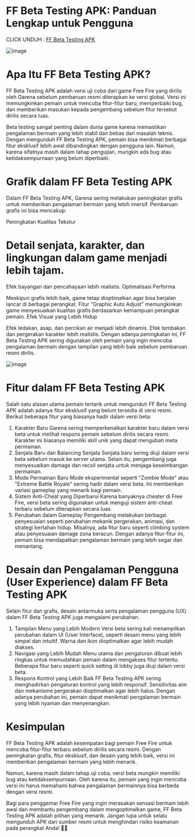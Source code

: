 # FF Beta Testing APK: Panduan Lengkap untuk Pengguna

CLICK UNDUH : [FF Beta Testing APK](https://bom.so/fQ0ljw)

![image](https://github.com/user-attachments/assets/d94ab128-3622-4819-95eb-0fe54fe2b115)


# Apa Itu FF Beta Testing APK?
FF Beta Testing APK adalah versi uji coba dari game Free Fire yang dirilis oleh Garena sebelum pembaruan resmi diterapkan ke versi global. Versi ini memungkinkan pemain untuk mencoba fitur-fitur baru, memperbaiki bug, dan memberikan masukan kepada pengembang sebelum fitur tersebut dirilis secara luas.

Beta testing sangat penting dalam dunia game karena memastikan pengalaman bermain yang lebih stabil dan bebas dari masalah teknis. Dengan mengunduh FF Beta Testing APK, pemain bisa menikmati berbagai fitur eksklusif lebih awal dibandingkan dengan pengguna lain. Namun, karena sifatnya masih dalam tahap pengujian, mungkin ada bug atau ketidaksempurnaan yang belum diperbaiki.

# Grafik dalam FF Beta Testing APK
Dalam FF Beta Testing APK, Garena sering melakukan peningkatan grafis untuk memberikan pengalaman bermain yang lebih imersif. Pembaruan grafis ini bisa mencakup:

Peningkatan Kualitas Tekstur

# Detail senjata, karakter, dan lingkungan dalam game menjadi lebih tajam.
Efek bayangan dan pencahayaan lebih realistis.
Optimalisasi Performa

Meskipun grafis lebih baik, game tetap dioptimalkan agar bisa berjalan lancar di berbagai perangkat.
Fitur "Graphic Auto Adjust" memungkinkan game menyesuaikan kualitas grafis berdasarkan kemampuan perangkat pemain.
Efek Visual yang Lebih Hidup

Efek ledakan, asap, dan percikan air menjadi lebih dinamis.
Efek tembakan dan pergerakan karakter lebih realistis.
Dengan adanya peningkatan ini, FF Beta Testing APK sering digunakan oleh pemain yang ingin mencoba pengalaman bermain dengan tampilan yang lebih baik sebelum pembaruan resmi dirilis.


![image](https://github.com/user-attachments/assets/6c5eb3d9-92c0-4ab6-8a69-94dde3c1cbc0)


# Fitur dalam FF Beta Testing APK
Salah satu alasan utama pemain tertarik untuk mengunduh FF Beta Testing APK adalah adanya fitur eksklusif yang belum tersedia di versi resmi. Berikut beberapa fitur yang biasanya hadir dalam versi beta:

1. Karakter Baru
Garena sering memperkenalkan karakter baru dalam versi beta untuk melihat respons pemain sebelum dirilis secara resmi.
Karakter ini biasanya memiliki skill unik yang dapat mengubah meta permainan.
2. Senjata Baru dan Balancing Senjata
Senjata baru sering diuji dalam versi beta sebelum masuk ke server utama.
Selain itu, pengembang juga menyesuaikan damage dan recoil senjata untuk menjaga keseimbangan permainan.
3. Mode Permainan Baru
Mode eksperimental seperti "Zombie Mode" atau "Extreme Battle Royale" sering hadir dalam versi beta.
Ini memberikan variasi gameplay yang menarik bagi pemain.
4. Sistem Anti-Cheat yang Diperbarui
Karena banyaknya cheater di Free Fire, versi beta sering digunakan untuk menguji sistem anti-cheat terbaru sebelum diterapkan secara luas.
5. Perubahan dalam Gameplay
Pengembang melakukan berbagai penyesuaian seperti perubahan mekanik pergerakan, animasi, dan strategi bertahan hidup.
Misalnya, ada fitur baru seperti climbing system atau penyesuaian damage zona beracun.
Dengan adanya fitur-fitur ini, pemain bisa mendapatkan pengalaman bermain yang lebih segar dan menantang.

# Desain dan Pengalaman Pengguna (User Experience) dalam FF Beta Testing APK
Selain fitur dan grafis, desain antarmuka serta pengalaman pengguna (UX) dalam FF Beta Testing APK juga mengalami perubahan.

1. Tampilan Menu yang Lebih Modern
Versi beta sering kali menampilkan perubahan dalam UI (User Interface), seperti desain menu yang lebih simpel dan intuitif.
Warna dan ikon dioptimalkan agar lebih mudah diakses.
2. Navigasi yang Lebih Mudah
Menu utama dan pengaturan dibuat lebih ringkas untuk memudahkan pemain dalam mengakses fitur tertentu.
Beberapa fitur baru seperti quick setting di lobby juga diuji dalam versi beta.
3. Respons Kontrol yang Lebih Baik
FF Beta Testing APK sering menghadirkan pengaturan kontrol yang lebih responsif.
Sensitivitas aim dan mekanisme pergerakan dioptimalkan agar lebih halus.
Dengan adanya perubahan ini, pemain dapat menikmati pengalaman bermain yang lebih nyaman dan menyenangkan.

# Kesimpulan
FF Beta Testing APK adalah kesempatan bagi pemain Free Fire untuk mencoba fitur-fitur terbaru sebelum dirilis secara resmi. Dengan peningkatan grafis, fitur eksklusif, dan desain yang lebih baik, versi ini memberikan pengalaman bermain yang lebih menarik.

Namun, karena masih dalam tahap uji coba, versi beta mungkin memiliki bug atau ketidaksempurnaan. Oleh karena itu, pemain yang ingin mencoba versi ini harus memahami bahwa pengalaman bermainnya bisa berbeda dengan versi resmi.

Bagi para penggemar Free Fire yang ingin merasakan sensasi bermain lebih awal dan membantu pengembang dalam mengoptimalkan game, FF Beta Testing APK adalah pilihan yang menarik. Jangan lupa untuk selalu mengunduh APK dari sumber resmi untuk menghindari risiko keamanan pada perangkat Anda! 🚀🔥
